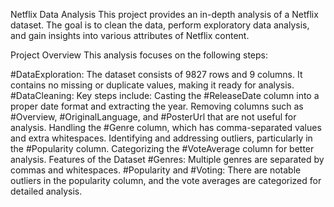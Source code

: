Netflix Data Analysis
This project provides an in-depth analysis of a Netflix dataset. The goal is to clean the data, perform exploratory data analysis, and gain insights into various attributes of Netflix content.

Project Overview
This analysis focuses on the following steps:

#DataExploration: The dataset consists of 9827 rows and 9 columns. It contains no missing or duplicate values, making it ready for analysis.
#DataCleaning: Key steps include:
Casting the #ReleaseDate column into a proper date format and extracting the year.
Removing columns such as #Overview, #OriginalLanguage, and #PosterUrl that are not useful for analysis.
Handling the #Genre column, which has comma-separated values and extra whitespaces.
Identifying and addressing outliers, particularly in the #Popularity column.
Categorizing the #VoteAverage column for better analysis.
Features of the Dataset
#Genres: Multiple genres are separated by commas and whitespaces.
#Popularity and #Voting: There are notable outliers in the popularity column, and the vote averages are categorized for detailed analysis.
